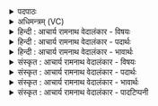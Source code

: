 <details><summary>पदपाठः</summary>

दे꣣वः꣢। वः꣣। द्रविणोदाः꣢। द्र꣣विणः। दाः꣢। पू꣣र्णा꣢म्। वि꣣वष्टु। आसि꣡च꣢म्। आ꣣। सि꣡च꣢꣯म्। उत्। वा꣣। सिञ्च꣡ध्व꣢म्। उ꣡प꣢꣯। वा꣣। पृणध्वम्। आ꣢त्। इत्। वः꣣। देवः꣢। ओ꣣हते। ५५।
</details>

<details><summary>अधिमन्त्रम् (VC)</summary>

- अग्निः
- वसिष्ठो मैत्रावरुणिः
- बृहती
- मध्यमः
- आग्नेयं काण्डम्
</details>

<details><summary>हिन्दी : आचार्य रामनाथ वेदालंकार - विषयः</summary>

प्रथम मन्त्र में मनुष्यों को प्रेरणा दी जा रही है।
</details>

<details><summary>हिन्दी : आचार्य रामनाथ वेदालंकार - पदार्थः</summary>

पदार्थान्वयभाषाः -  हे मनुष्यो ! (द्रविणोदाः) धन और बल का दाता (देवः) दिव्यगुणमय परमेश्वर (वः) तुम्हारी (पूर्णाम्) भक्तिरसरूप सोम से परिपूर्ण (आसिचम्) मन रूप स्रुवा की (विवष्टु) कामना करे। तुम (उत् सिञ्चध्वं वा) श्रद्धारस से उस परमेश्वर को स्नान कराओ, (उप पृणध्वं वा) और तृप्त करो। (आत् इत्) तदनन्तर ही (देवः) परमेश्वर (वः) तुम्हें (ओहते) वहन करेगा अर्थात् लक्ष्य पर पहुँचाएगा ॥१॥
</details>

<details><summary>हिन्दी : आचार्य रामनाथ वेदालंकार - भावार्थः</summary>

भावार्थभाषाः -  सब उपासक जनों को चाहिए कि प्रेमरस से भरी हुई अपनी मनरूप स्रुवाओं से परमेश्वर को श्रद्धारस से सींचें और तृप्त करें। इस प्रकार सींचा हुआ और तृप्त किया हुआ वह उपासकों को उनके निर्धारित लक्ष्य की ओर ले जाता है ॥१॥
</details>

<details><summary>संस्कृत : आचार्य रामनाथ वेदालंकार - विषयः</summary>

अथ द्वितीयोऽर्धः अथाद्ये मन्त्रे जनाः प्रेर्यन्ते।
</details>

<details><summary>संस्कृत : आचार्य रामनाथ वेदालंकार - पदार्थः</summary>

पदार्थान्वयभाषाः -  हे मनुष्याः ! (द्रविणोदाः२) द्रविणः धनं बलं वा, तस्य दाता (देवः) दिव्यगुणः परमेश्वरः (वः) युष्माकम् (पूर्णाम्) श्रद्धारससोमेन परिपूर्णाम् (आसिचम्३) आसिञ्चन्ति अनया ताम् मनोरूपां स्रुचम् (विविष्टु४) कामयताम्। वष्टि कान्तिकर्मा। निघं० २।६। वश कान्तौ अदादिः। बहुलं छन्दसि।’ अ० २।४।७६ इति शपः श्लौ रूपम्। यूयम् (उत् सिञ्चध्वं वा) श्रद्धारसेन तं परमेश्वरं स्नपयत च, (उप पृणध्वं वा) उपप्रीणयत च। वा शब्दः समुच्चये। अथापि समुच्चये भवति इति निरुक्तम्। १।५। (आत् इत्) तदनन्तरमेव (देवः) परमेश्वरः (वः) युष्मान् (ओहते५) वहति, लक्ष्यं प्रापयिष्यति। वह प्रापणे धातोः छान्दसे सम्प्रसारणे गुणे च रूपम् ॥१॥६
</details>

<details><summary>संस्कृत : आचार्य रामनाथ वेदालंकार - भावार्थः</summary>

भावार्थभाषाः -  सर्वैरुपासकजनैः स्वकीयाभिः प्रेमरसपूर्णाभिर्मनोरूपाभिः स्रग्भिः परमेश्वरः श्रद्धारसेन सेचनीयः प्रीणनीयश्च। एवं सिक्तः प्रीतश्च स उपासकान् तन्निर्धारितं लक्ष्यं प्रति वहति ॥१॥
</details>

<details><summary>संस्कृत : आचार्य रामनाथ वेदालंकार - पादटिप्पनी</summary>

टिप्पणी:   १. ऋ० ७।१६।११, विवष्ट्यासिचम् इति पाठः। २. धनं द्रविणमुच्यते यदेनदभिद्रवन्ति, बलं वा द्रविणं यदेनेनाभिद्रवन्ति, तस्य दाता द्रविणोदाः इति निरुक्तम्। ८।१। वस्तुतस्तु सकारान्ताद् द्रविणस् शब्दान्निष्पन्नमिदं रूपम्। द्रष्टव्या प्रथमदशतौ ४ संख्याके मन्त्रे द्रविणस्युशब्दे टिप्पणी। (द्रविणोदाः) द्रविणांसि विद्याबलराज्यधनानि ददातीति स परमेश्वरो भौतिको वा। ... द्रविणं करोति द्रविणति, अस्मात् सर्वधातुभ्योऽसुन् इत्यसुन् प्रत्ययः इति ऋ० १।१५।७ भाष्ये द०। ३. आसिचम् आज्यपूर्णां स्रुचम्—इति वि०। आसिक्तां हविषा जुहूम्—इति भ०। आसिक्तां च स्रुचम्—इति सा०। ४. विवष्टु कामयताम्, द्वित्वसन्वद्भावौ छान्दसौ—इति भ०। ५. ओहते वर्धयति—इति वि०। वहतु प्रापयतु कामान्—इति भ०। वहति—इति सा०। वितर्कयति इति ऋग्भाष्ये द०। (ऊह वितर्के)। ६. दयानन्दर्षिणा मन्त्रोऽयम् ऋग्भाष्ये विद्वत्पक्षे व्याख्यातः।
</details>